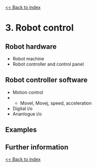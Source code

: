 [<< Back to index](index.md)

# 3. Robot control<a id="robot-control"></a>

## Robot hardware
* Robot machine
* Robot controller and control panel

## Robot controller software
* Motion control
* * Movel, Movej, speed, acceleration
* Digital i/o 
* Ananlogue i/o

## Examples

## Further information

[<< Back to index](index.md)